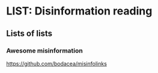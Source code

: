 # LIST: Disinformation reading
## Lists of lists

### Awesome misinformation

https://github.com/bodacea/misinfolinks

